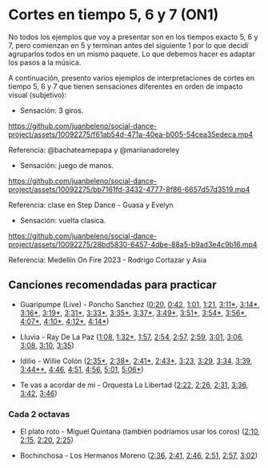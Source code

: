 # Cortes en tiempo 5, 6 y 7 (ON1)

No todos los ejemplos que voy a presentar son en los tiempos exacto 5, 6 y 7, pero comienzan en 5 y terminan antes del siguiente 1 por lo que decidí agruparlos todos en un mismo paquete. Lo que debemos hacer es adaptar los pasos a la música.

A continuación, presento varios ejemplos de interpretaciones de cortes en tiempo 5, 6 y 7 que tienen sensaciones diferentes en orden de impacto visual (subjetivo):

- Sensación: 3 giros.

https://github.com/juanbeleno/social-dance-project/assets/10092275/f61ab54d-471a-40ea-b005-54cea35edeca.mp4

Referencia: @bachateamepapa y @mariianadoreley

- Sensación: juego de manos.

https://github.com/juanbeleno/social-dance-project/assets/10092275/bb7161fd-3432-4777-8f86-6657d57d3519.mp4

Referencia: clase en Step Dance - Guasa y Evelyn


- Sensación: vuelta clasica.

https://github.com/juanbeleno/social-dance-project/assets/10092275/28bd5830-6457-4dbe-88a5-b9ad3e4c9b16.mp4

Referencia: Medellín On Fire 2023 - Rodrigo Cortazar y Asia



## Canciones recomendadas para practicar

- Guaripumpe (Live) - Poncho Sanchez ([0:20](https://youtu.be/bcWoBb82P-I?t=20), [0:42](https://youtu.be/bcWoBb82P-I?t=42), [1:01](https://youtu.be/bcWoBb82P-I?t=61), [1:21](https://youtu.be/bcWoBb82P-I?t=81), [3:11*](https://youtu.be/bcWoBb82P-I?t=191), [3:14*](https://youtu.be/bcWoBb82P-I?t=194), [3:16*](https://youtu.be/bcWoBb82P-I?t=196), [3:19*](https://youtu.be/bcWoBb82P-I?t=199), [3:31*](https://youtu.be/bcWoBb82P-I?t=211), [3:33*](https://youtu.be/bcWoBb82P-I?t=213), [3:35*](https://youtu.be/bcWoBb82P-I?t=215), [3:37*](https://youtu.be/bcWoBb82P-I?t=217), [3:49*](https://youtu.be/bcWoBb82P-I?t=229), [3:51*](https://youtu.be/bcWoBb82P-I?t=231), [3:54*](https://youtu.be/bcWoBb82P-I?t=234), [3:56*](https://youtu.be/bcWoBb82P-I?t=236), [4:07*](https://youtu.be/bcWoBb82P-I?t=247), [4:10*](https://youtu.be/bcWoBb82P-I?t=250), [4:12*](https://youtu.be/bcWoBb82P-I?t=252), [4:14*](https://youtu.be/bcWoBb82P-I?t=254))

- Lluvia - Ray De La Paz ([1:08](https://youtu.be/P_n8VZP2TZ0?t=68), [1:32*](https://youtu.be/P_n8VZP2TZ0?t=92), [1:57](https://youtu.be/P_n8VZP2TZ0?t=117), [2:54](https://youtu.be/P_n8VZP2TZ0?t=174), [2:57](https://youtu.be/P_n8VZP2TZ0?t=177), [2:59](https://youtu.be/P_n8VZP2TZ0?t=179), [3:01](https://youtu.be/P_n8VZP2TZ0?t=181), [3:06](https://youtu.be/P_n8VZP2TZ0?t=186), [3:08](https://youtu.be/P_n8VZP2TZ0?t=188), [3:10](https://youtu.be/P_n8VZP2TZ0?t=190), [3:35](https://youtu.be/P_n8VZP2TZ0?t=215))

- Idilio - Willie Colón ([2:35*](https://youtu.be/az5AXsWVnCc?t=155), [2:38*](https://youtu.be/az5AXsWVnCc?t=158), [2:41*](https://youtu.be/az5AXsWVnCc?t=161), [2:43*](https://youtu.be/az5AXsWVnCc?t=163), [3:23](https://youtu.be/az5AXsWVnCc?t=203), [3:29](https://youtu.be/az5AXsWVnCc?t=209), [3:34](https://youtu.be/az5AXsWVnCc?t=214), [3:39](https://youtu.be/az5AXsWVnCc?t=219), [3:44**](https://youtu.be/az5AXsWVnCc?t=224), [4:46](https://youtu.be/az5AXsWVnCc?t=286), [4:51](https://youtu.be/az5AXsWVnCc?t=291), [4:56](https://youtu.be/az5AXsWVnCc?t=296), [5:01](https://youtu.be/az5AXsWVnCc?t=301), [5:06*](https://youtu.be/az5AXsWVnCc?t=306))

- Te vas a acordar de mi - Orquesta La Libertad ([2:22](https://youtu.be/n5iS3TFlQFM?t=142), [2:26](https://youtu.be/n5iS3TFlQFM?t=146), [2:31](https://youtu.be/n5iS3TFlQFM?t=151), [3:36](https://youtu.be/n5iS3TFlQFM?t=216), [3:42](https://youtu.be/n5iS3TFlQFM?t=222), [3:46](https://youtu.be/n5iS3TFlQFM?t=226))

### Cada 2 octavas
- El plato roto - Miguel Quintana (también podríamos usar los coros) ([2:10](https://youtu.be/YZ2YDy9v4Nw?si=5Gh7Jpo1nEH04HU2&t=130), [2:15](https://youtu.be/YZ2YDy9v4Nw?si=CkHjgfpauFH2_Ish&t=135), [2:20](https://youtu.be/YZ2YDy9v4Nw?si=blPrHzNFMbDYR0KK&t=140), [2:25](https://youtu.be/YZ2YDy9v4Nw?si=sgmq-ouYk9DEXpcC&t=145))

- Bochinchosa - Los Hermanos Moreno ([2:36](https://youtu.be/0FJ85dWShKo?si=mtawovU28vQ3Izmv&t=156), [2:41](https://youtu.be/0FJ85dWShKo?si=ji5UGuA7Eammf06k&t=161), [2:46](https://youtu.be/0FJ85dWShKo?si=37wotEvtK0CLJVTL&t=166), [2:51](https://youtu.be/0FJ85dWShKo?si=lmp8cMhqNRIIrWgq&t=171), [2:57](https://youtu.be/0FJ85dWShKo?si=IshstSgMSR0CqBrO&t=177), [3:02](https://youtu.be/0FJ85dWShKo?si=avbdnR08XvLFZq-n&t=182))

